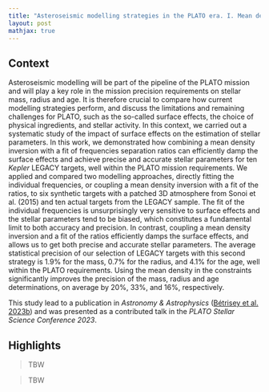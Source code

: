 ```yaml
---
title: "Asteroseismic modelling strategies in the PLATO era. I. Mean density inversions and direct treatment of the seismic information"
layout: post
mathjax: true
---
```


<!-- excerpt-end -->

## Context

Asteroseismic modelling will be part of the pipeline of the PLATO mission and will play a key role in the mission precision requirements on stellar mass, radius and age. It is therefore crucial to compare how current modelling strategies perform, and discuss the limitations and remaining challenges for PLATO, such as the so-called surface effects, the choice of physical ingredients, and stellar activity. In this context, we carried out a systematic study of the impact of surface effects on the estimation of stellar parameters. In this work, we demonstrated how combining a mean density inversion with a fit of frequencies separation ratios can efficiently damp the surface effects and achieve precise and accurate stellar parameters for ten *Kepler* LEGACY targets, well within the PLATO mission requirements.
We applied and compared two modelling approaches, directly fitting the individual frequencies, or coupling a mean density inversion with a fit of the ratios, to six synthetic targets with a patched 3D atmosphere from Sonoi et al. (2015) and ten actual targets from the LEGACY sample. The fit of the individual frequencies is unsurprisingly very sensitive to surface effects and the stellar parameters tend to be biased, which constitutes a fundamental limit to both accuracy and precision. In contrast, coupling a mean density inversion and a fit of the ratios efficiently damps the surface effects, and allows us to get both precise and accurate stellar parameters. The average statistical precision of our selection of LEGACY targets with this second strategy is 1.9% for the mass, 0.7% for the radius, and 4.1% for the age, well within the PLATO requirements. Using the mean density in the constraints significantly improves the precision of the mass, radius and age determinations, on average by 20%, 33%, and 16%, respectively.

This study lead to a publication in *Astronomy & Astrophysics* ([Bétrisey et al. 2023b](https://ui.adsabs.harvard.edu/abs/2023A%26A...676A..10B/abstract)) and was presented as a contributed talk in the *PLATO Stellar Science Conference 2023*.



## Highlights

> TBW


> TBW

